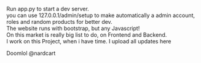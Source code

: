 Run app.py to start a dev server.<br/>
you can use 127.0.0.1/admin/setup to make automatically a admin account, roles and random products for better dev. <br/>
The website runs with bootstrap, but any Javascript!<br/>
On this market is really big list to do, on Frontend and Backend.<br/>
I work on this Project, when i have time. I upload all updates here<br/>

Doomlol @nardcart
